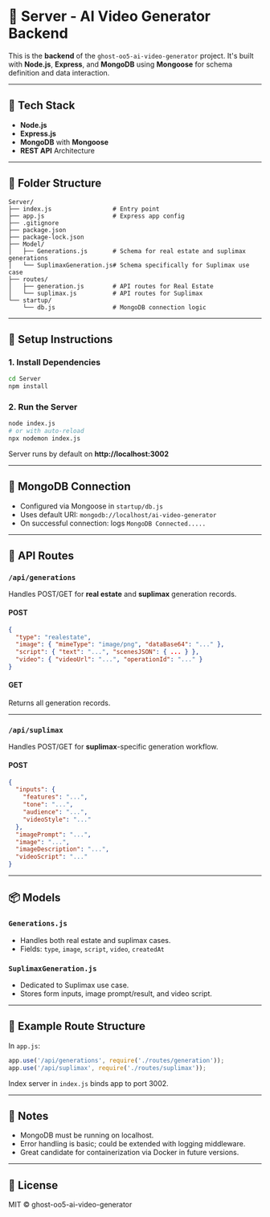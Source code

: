 # 🧠 Server - AI Video Generator Backend

This is the **backend** of the `ghost-oo5-ai-video-generator` project. It's built with **Node.js**, **Express**, and **MongoDB** using **Mongoose** for schema definition and data interaction.

---

## 🧰 Tech Stack

- **Node.js**
- **Express.js**
- **MongoDB** with **Mongoose**
- **REST API** Architecture

---

## 📁 Folder Structure

```
Server/
├── index.js                 # Entry point
├── app.js                   # Express app config
├── .gitignore
├── package.json
├── package-lock.json
├── Model/
│   ├── Generations.js       # Schema for real estate and suplimax generations
│   └── SuplimaxGeneration.js# Schema specifically for Suplimax use case
├── routes/
│   ├── generation.js        # API routes for Real Estate
│   └── suplimax.js          # API routes for Suplimax
└── startup/
    └── db.js                # MongoDB connection logic
```

---

## 🚀 Setup Instructions

### 1. Install Dependencies

```bash
cd Server
npm install
```

### 2. Run the Server

```bash
node index.js
# or with auto-reload
npx nodemon index.js
```

Server runs by default on **http://localhost:3002**

---

## 🔌 MongoDB Connection

- Configured via Mongoose in `startup/db.js`
- Uses default URI: `mongodb://localhost/ai-video-generator`
- On successful connection: logs `MongoDB Connected.....`

---

## 🔄 API Routes

### `/api/generations`  
Handles POST/GET for **real estate** and **suplimax** generation records.

#### POST

```json
{
  "type": "realestate",
  "image": { "mimeType": "image/png", "dataBase64": "..." },
  "script": { "text": "...", "scenesJSON": { ... } },
  "video": { "videoUrl": "...", "operationId": "..." }
}
```

#### GET  
Returns all generation records.

---

### `/api/suplimax`  
Handles POST/GET for **suplimax**-specific generation workflow.

#### POST

```json
{
  "inputs": {
    "features": "...",
    "tone": "...",
    "audience": "...",
    "videoStyle": "..."
  },
  "imagePrompt": "...",
  "image": "...",
  "imageDescription": "...",
  "videoScript": "..."
}
```

---

## 📦 Models

### `Generations.js`

- Handles both real estate and suplimax cases.
- Fields: `type`, `image`, `script`, `video`, `createdAt`

### `SuplimaxGeneration.js`

- Dedicated to Suplimax use case.
- Stores form inputs, image prompt/result, and video script.

---

## 🧪 Example Route Structure

In `app.js`:

```js
app.use('/api/generations', require('./routes/generation'));
app.use('/api/suplimax', require('./routes/suplimax'));
```

Index server in `index.js` binds app to port 3002.

---

## 📌 Notes

- MongoDB must be running on localhost.
- Error handling is basic; could be extended with logging middleware.
- Great candidate for containerization via Docker in future versions.

---

## 📄 License

MIT © ghost-oo5-ai-video-generator
